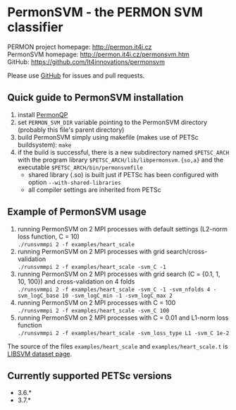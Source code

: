PermonSVM - the PERMON SVM classifier
====================================

PERMON project homepage: <http://permon.it4i.cz>  
PermonSVM homepage: <http://permon.it4i.cz/permonsvm.htm>  
GitHub: <https://github.com/It4innovations/permonsvm>

Please use [GitHub](https://github.com/It4innovations/permonsvm) for issues and pull requests.

Quick guide to PermonSVM installation
-------------------------------------

1. install [PermonQP](https://github.com/It4innovations/permon)
2. set `PERMON_SVM_DIR` variable pointing to the PermonSVM directory (probably this file's parent directory)
3. build PermonSVM simply using makefile (makes use of PETSc buildsystem):
`make`
4. if the build is successful, there is a new subdirectory named `$PETSC_ARCH` with the program library `$PETSC_ARCH/lib/libpermonsvm.{so,a}` and the executable `$PETSC_ARCH/bin/permonsvmfile`
   - shared library (.so) is built just if PETSc has been configured with option `--with-shared-libraries`
   - all compiler settings are inherited from PETSc

Example of PermonSVM usage
--------------------------

1. running PermonSVM on 2 MPI processes with default settings (L2-norm loss function, C = 10)  
   `./runsvmmpi 2 -f examples/heart_scale`
2. running PermonSVM on 2 MPI processes with grid search/cross-validation  
   `./runsvmmpi 2 -f examples/heart_scale -svm_C -1`
3.  running PermonSVM on 2 MPI processes with grid search (C = {0.1, 1, 10, 100}) and cross-validation on 4 folds  
   `./runsvmmpi 2 -f examples/heart_scale -svm_C -1 -svm_nfolds 4 -svm_logC_base 10 -svm_logC_min -1 -svm_logC_max 2`
4. running PermonSVM on 2 MPI processes with C = 100  
   `./runsvmmpi 2 -f examples/heart_scale -svm_C 100`
5. running PermonSVM on 2 MPI processes with C = 0.01 and L1-norm loss function  
   `./runsvmmpi 2 -f examples/heart_scale -svm_loss_type L1 -svm_C 1e-2`

The source of the files `examples/heart_scale` and `examples/heart_scale.t` is [LIBSVM dataset page](https://www.csie.ntu.edu.tw/~cjlin/libsvmtools/datasets/binary.html#heart).

Currently supported PETSc versions
----------------------------------
* 3.6.\*
* 3.7.\*
